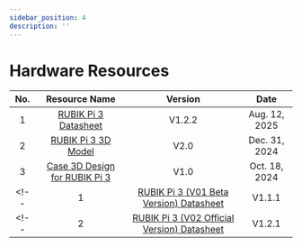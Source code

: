 ```yaml
---
sidebar_position: 4
description: ''
---
```


# Hardware Resources


| No. | Resource Name                                                                                                                   | Version |     Date     |
| :-: | :--------------------------------------------------------------------------------------------------------------------------: | :-----: | :----------: |
|  1  | [RUBIK Pi 3 Datasheet](https://thundercomm.s3.dualstack.ap-northeast-1.amazonaws.com/uploads/web/rubik-pi-3/20250812/RUBIK%20Pi%203%20Datasheet%20V1.2.2.pdf) |   V1.2.2   | Aug. 12, 2025 |
|  2  | [RUBIK Pi 3 3D Model](https://thundercomm.s3.ap-northeast-1.amazonaws.com/uploads/web/rubik-pi-3/RUBIK%20Pi%203%203D%20Model%20V2.0.zip) |   V2.0   | Dec. 31, 2024 |
|  3  | [Case 3D Design for RUBIK Pi 3](https://thundercomm.s3.ap-northeast-1.amazonaws.com/uploads/web/rubik-pi-3/Case%203D%20Design%20for%20RUBIK%20Pi%203%20V1.0.zip) |   V1.0   | Oct. 18, 2024 |
<!-- |  1  | [RUBIK Pi 3 (V01 Beta Version) Datasheet](https://thundercomm.s3.dualstack.ap-northeast-1.amazonaws.com/uploads/web/rubik-pi-3/20250530/RUBIK%20Pi%203%20V01%20%28Beta%20Version%29%20Datasheet%20V1.1.1.pdf) |   V1.1.1   | May. 29, 2025 | -->
<!-- |  2  | [RUBIK Pi 3 (V02 Official Version) Datasheet](https://thundercomm.s3.ap-northeast-1.amazonaws.com/uploads/web/rubik-pi-3/20250326/RUBIK%20Pi%203%20V02%20Datasheet%20V1.2.pdf) |   V1.2.1   | May. 29, 2025 | -->
